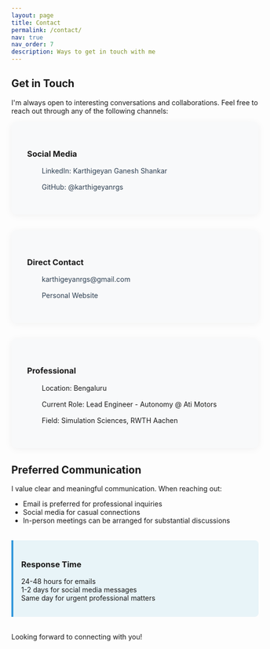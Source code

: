 ```yaml
---
layout: page
title: Contact
permalink: /contact/
nav: true
nav_order: 7
description: Ways to get in touch with me
---
```


<style>
.contact-section {
  background: #f8f9fa;
  border-radius: 10px;
  padding: 2rem;
  margin-bottom: 2rem;
  box-shadow: 0 2px 15px rgba(0,0,0,0.05);
}

.contact-item {
  display: flex;
  align-items: center;
  margin-bottom: 1rem;
}

.contact-item i {
  width: 30px;
  color: #3498db;
}

.contact-link {
  color: #2c3e50;
  text-decoration: none;
  transition: color 0.3s ease;
}

.contact-link:hover {
  color: #3498db;
}

.response-time {
  background: #e8f4f8;
  border-left: 4px solid #3498db;
  padding: 1rem;
  margin: 2rem 0;
  border-radius: 0 8px 8px 0;
}
</style>

## Get in Touch

I'm always open to interesting conversations and collaborations. Feel free to reach out through any of the following channels:

<div class="contact-section">
  <h3>Social Media</h3>
  <div class="contact-item">
    <i class="fab fa-linkedin"></i>
    <a href="https://www.linkedin.com/in/karthigeyan-ganesh-shankar" class="contact-link" target="_blank">LinkedIn: Karthigeyan Ganesh Shankar</a>
  </div>
  <div class="contact-item">
    <i class="fab fa-github"></i>
    <a href="https://github.com/karthigeyanrgs" class="contact-link" target="_blank">GitHub: @karthigeyanrgs</a>
  </div>
</div>

<div class="contact-section">
  <h3>Direct Contact</h3>
  <div class="contact-item">
    <i class="fas fa-envelope"></i>
    <a href="mailto:karthigeyanrgs@gmail.com" class="contact-link">karthigeyanrgs@gmail.com</a>
  </div>
  <div class="contact-item">
    <i class="fas fa-globe"></i>
    <a href="https://karthigeyanrgs.github.io" class="contact-link" target="_blank">Personal Website</a>
  </div>
</div>

<div class="contact-section">
  <h3>Professional</h3>
  <div class="contact-item">
    <i class="fas fa-map-marker-alt"></i>
    <span>Location: Bengaluru</span>
  </div>
  <div class="contact-item">
    <i class="fas fa-briefcase"></i>
    <span>Current Role: Lead Engineer - Autonomy @ Ati Motors</span>
  </div>
  <div class="contact-item">
    <i class="fas fa-graduation-cap"></i>
    <span>Field: Simulation Sciences, RWTH Aachen</span>
  </div>
</div>

## Preferred Communication

I value clear and meaningful communication. When reaching out:
- Email is preferred for professional inquiries
- Social media for casual connections
- In-person meetings can be arranged for substantial discussions

<div class="response-time">
  <h3>Response Time</h3>
  <ul style="list-style-type: none; padding-left: 0;">
    <li><i class="fas fa-clock"></i> 24-48 hours for emails</li>
    <li><i class="fas fa-comments"></i> 1-2 days for social media messages</li>
    <li><i class="fas fa-bolt"></i> Same day for urgent professional matters</li>
  </ul>
</div>

Looking forward to connecting with you!